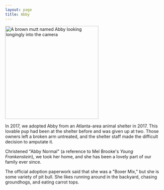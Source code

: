 ```yaml
---
layout: page
title: Abby
---
```


<img src="/img/abby-1.jpg" alt="A brown mutt named Abby looking longingly into the camera" width="300">

In 2017, we adopted Abby from an Atlanta-area animal shelter in 2017. This lovable pup had been at the shelter before and was given up at two. Those owners left a broken arm untreated, and the shelter staff made the difficult decision to amputate it.

Christened "Abby Normal" (a reference to Mel Brooke's _Young Frankenstein_), we took her home, and she has been a lovely part of our family ever since.

The official adoption paperwork said that she was a "Boxer Mix," but she is some variety of pit bull. She likes running around in the backyard, chasing groundhogs, and eating carrot tops.